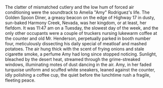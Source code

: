 The clatter of mismatched cutlery and the low hum of forced air conditioning were the soundtrack to Amelia "Amy" Rodriguez's life.  The Golden Spoon Diner, a greasy beacon on the edge of Highway 17 in dusty, sun-baked Harmony Creek, Nevada, was her kingdom, or at least, her fiefdom.  It was 11:47 am on a Tuesday, the slowest day of the week, and the only other occupants were a couple of truckers nursing lukewarm coffee at the counter and old Mr. Henderson, perpetually parked in booth number four, meticulously dissecting his daily special of meatloaf and mashed potatoes.  The air hung thick with the scent of frying onions and stale cigarette smoke, a perfume Amy had long since stopped noticing.  Sunlight, bleached by the desert heat, streamed through the grime-streaked windows, illuminating motes of dust dancing in the air.  Amy, in her faded turquoise uniform and scuffed white sneakers, leaned against the counter, idly polishing a coffee cup, the quiet before the lunchtime rush a fragile, fleeting peace.
